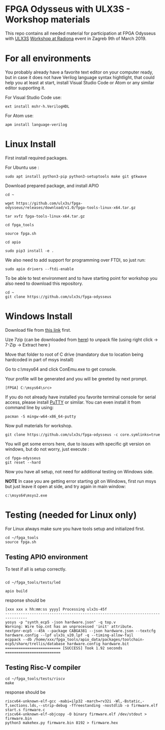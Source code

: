 # FPGA Odysseus with ULX3S - Workshop materials

This repo contains all needed material for participation at
FPGA Odysseus with [ULX3S](http://radiona.org/ulx3s) 
[Workshop at Radiona](http://radiona.org/first-fpga-odysseus-hackathon/)
event in Zagreb 9th of March 2019.

# For all environments

You probably already have a favorite text editor on your computer ready, but in case it does not 
have Verilog language syntax hightlight, that could help you at least at start, install Visual Studio Code or
Atom or any similar editor supporting it.

For Visual Studio Code use:

```console
ext install mshr-h.VerilogHDL
```
For Atom use:

```console
apm install language-verilog
```

# Linux Install

First install required packages.

For Ubuntu use :
```console
sudo apt install python3-pip python3-setuptools make git gtkwave
```

Download prepared package, and install APIO
```console
cd ~

wget https://github.com/ulx3s/fpga-odysseus/releases/download/v1.0/fpga-tools-linux-x64.tar.gz

tar xvfz fpga-tools-linux-x64.tar.gz

cd fpga_tools

source fpga.sh

cd apio

sudo pip3 install -e .
```

We also need to add support for programming over FTDI, so just run:
```console
sudo apio drivers --ftdi-enable
```

To be able to test environment and to have starting point for workshop you also need to download this repository.

```console
cd ~
git clone https://github.com/ulx3s/fpga-odysseus
```

# Windows Install

Download file from [this link](https://github.com/ulx3s/fpga-odysseus/releases/download/v1.0/fpga-tools-windows-x64.7z) first.

Uze 7zip (can be downloaded from [here](https://www.7-zip.org/download.html)) to unpack file (using right click -> 7-Zip -> Extract here )

Move that folder to root of C drive (mandatory due to location being hardcoded in part of msys install)

Go to c:\msys64  and click ConEmu.exe to get console.

Your profile will be generated and you will be greeted by next prompt.

```console
[FPGA] C:\msys64\src>
```

If you do not already have installed you favorite terminal console for serial access, please install [PuTTY](https://www.putty.org/) or similar.
You can even install it from command line by using:

```console
pacman -S mingw-w64-x86_64-putty
```

Now pull materials for workshop.

```console
git clone https://github.com/ulx3s/fpga-odysseus -c core.symlinks=true
```
You will get some errors here, due to issues with specific git version on windows, but do not worry, just execute :
```console
cd fpga-odysseus 
git reset --hard
```
Now you have all setup, not need for additional testing on Windows side.

**NOTE** In case you are getting error starting git on Windows, first run msys but just leave it open at side, and try again in main window:
```console
c:\msys64\msys2.exe
```

# Testing (needed for Linux only)

For Linux always make sure you have tools setup and initialized first.

```console
cd ~/fpga_tools
source fpga.sh
```

## Testing APIO environment

To test if all is setup correctly.

```console

cd ~/fpga_tools/tests/led

apio build

```
response should be

```console
[xxx xxx x hh:mm:ss yyyy] Processing ulx3s-45f
--------------------------------------------------------------------------------
yosys -p "synth_ecp5 -json hardware.json" -q top.v
Warning: Wire top.cnt has an unprocessed 'init' attribute.
nextpnr-ecp5 --45k --package CABGA381 --json hardware.json --textcfg hardware.config --lpf ulx3s_v20.lpf -q --timing-allow-fail
ecppack --db /home/xxx/fpga_tools/apio_data/packages/toolchain-ecp5/share/trellis/database hardware.config hardware.bit
========================= [SUCCESS] Took 1.92 seconds =========================
```

## Testing Risc-V compiler

```console
cd ~/fpga_tools/tests/riscv
make
```
response should be

```console
riscv64-unknown-elf-gcc -mabi=ilp32 -march=rv32i -Wl,-Bstatic,-T,sections.lds,--strip-debug -ffreestanding -nostdlib -o firmware.elf start.s firmware.c
riscv64-unknown-elf-objcopy -O binary firmware.elf /dev/stdout > firmware.bin
python3 makehex.py firmware.bin 8192 > firmware.hex
```

